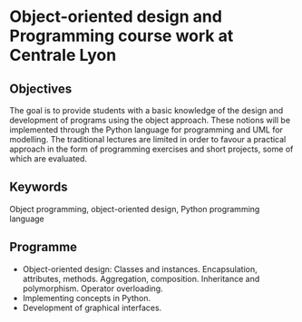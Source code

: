 # Object-oriented design and Programming course work at Centrale Lyon


## Objectives
The goal is to provide students with a basic knowledge of the design and development of programs using the object approach.
These notions will be implemented through the Python language for programming and UML for modelling. The traditional
lectures are limited in order to favour a practical approach in the form of programming exercises and short projects, some of
which are evaluated.

## Keywords 
Object programming, object-oriented design, Python programming language

## Programme 
- Object-oriented design: Classes and instances. Encapsulation, attributes, methods. Aggregation,
composition. Inheritance and polymorphism. Operator overloading.
- Implementing concepts in Python.
- Development of graphical interfaces.
